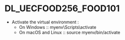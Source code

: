 # DL_UECFOOD256_FOOD101
* Activate the virtual environment :
	- On Windows :: myenv\Scripts\activate
	- On macOS and Linux :: source myenv/bin/activate
